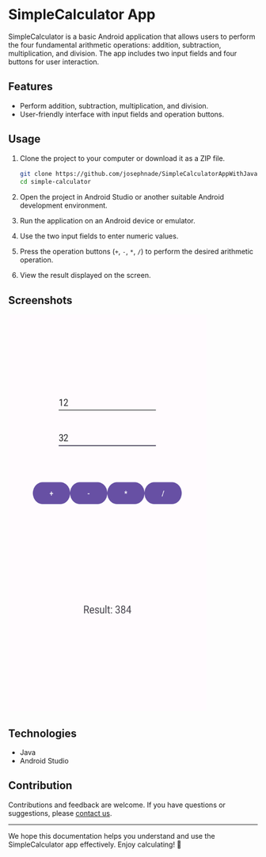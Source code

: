 # SimpleCalculator App

SimpleCalculator is a basic Android application that allows users to perform the four fundamental arithmetic operations: addition, subtraction, multiplication, and division. The app includes two input fields and four buttons for user interaction.

## Features

- Perform addition, subtraction, multiplication, and division.
- User-friendly interface with input fields and operation buttons.

## Usage

1. Clone the project to your computer or download it as a ZIP file.

    ```bash
    git clone https://github.com/josephnade/SimpleCalculatorAppWithJava.git
    cd simple-calculator
    ```

2. Open the project in Android Studio or another suitable Android development environment.

3. Run the application on an Android device or emulator.

4. Use the two input fields to enter numeric values.

5. Press the operation buttons (`+`, `-`, `*`, `/`) to perform the desired arithmetic operation.

6. View the result displayed on the screen.

## Screenshots

<img src="readme-assets/ss.png" alt="Simple Calculator App Screenshot" height=800 width=400>

## Technologies

- Java
- Android Studio

## Contribution

Contributions and feedback are welcome. If you have questions or suggestions, please [contact us](mailto:yusuf.akn2017@gmail.com).

---

We hope this documentation helps you understand and use the SimpleCalculator app effectively. Enjoy calculating! 🧮
